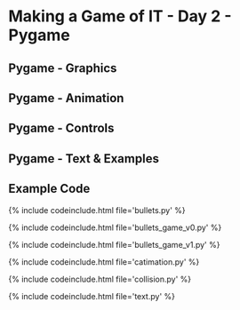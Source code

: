 # Making a Game of IT - Day 2 - Pygame

## Pygame - Graphics

## Pygame - Animation

## Pygame - Controls

## Pygame - Text & Examples

## Example Code

{% include codeinclude.html file='bullets.py' %}

{% include codeinclude.html file='bullets_game_v0.py' %}

{% include codeinclude.html file='bullets_game_v1.py' %}

{% include codeinclude.html file='catimation.py' %}

{% include codeinclude.html file='collision.py' %}

{% include codeinclude.html file='text.py' %}
